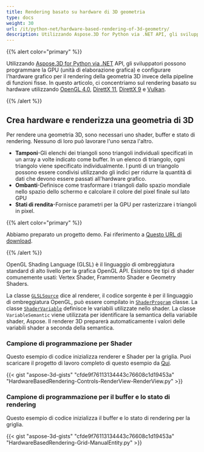 ```yaml
---
title: Rendering basato su hardware di 3D geometria
type: docs
weight: 30
url: /it/python-net/hardware-based-rendering-of-3d-geometry/
description: Utilizzando Aspose.3D for Python via .NET API, gli sviluppatori possono programmare la GPU (unità di elaborazione grafica) e configurare l'hardware grafico per il rendering della geometria 3D invece della pipeline di funzioni fisse.
---
```

{{% alert color="primary" %}}

Utilizzando [Aspose.3D for Python via .NET](https://products.aspose.com/3d/python-net/) API, gli sviluppatori possono programmare la GPU (unità di elaborazione grafica) e configurare l'hardware grafico per il rendering della geometria 3D invece della pipeline di funzioni fisse. In questo articolo, ci concentriamo sul rendering basato su hardware utilizzando [OpenGL 4.0](https://www.opengl.org/sdk/docs/man/html/glEnable.xhtml), [DirettX 11](https://msdn.microsoft.com/en-us/library/windows/desktop/hh404489\(v=vs.85\).aspx), [DirettX 9](https://msdn.microsoft.com/en-us/library/windows/desktop/bb147327\(v=vs.85\).aspx) e [Vulkan](https://www.khronos.org/registry/vulkan/specs/1.0/xhtml/vkspec.html#VkPipelineRasterizationStateCreateInfo).

{{% /alert %}}
##  **Crea hardware e renderizza una geometria di 3D**
Per rendere una geometria 3D, sono necessari uno shader, buffer e stato di rendering. Nessuno di loro può lavorare l'uno senza l'altro.

- **Tamponi**-Gli elenchi dei triangoli sono triangoli individuali specificati in un array a volte indicato come buffer. In un elenco di triangolo, ogni triangolo viene specificato individualmente. I punti di un triangolo possono essere condivisi utilizzando gli indici per ridurre la quantità di dati che devono essere passati all'hardware grafico.
- **Ombanti**-Definisce come trasformare i triangoli dallo spazio mondiale nello spazio dello schermo e calcolare il colore del pixel finale sul lato GPU
- **Stati di rendita**-Fornisce parametri per la GPU per rasterizzare i triangoli in pixel.

{{% alert color="primary" %}}

Abbiamo preparato un progetto demo. Fai riferimento a [Questo URL di download](https://github.com/aspose-3d/Aspose.3D-for-.NET/tree/master/HardwareBasedRendering).

{{% /alert %}}

OpenGL Shading Language (GLSL) è il linguaggio di ombreggiatura standard di alto livello per la grafica OpenGL API. Esistono tre tipi di shader comunemente usati: Vertex Shader, Frammento Shader e Geometry Shaders.

La classe [`GLSLSource`](https://reference.aspose.com/3d/net/aspose.threed.render/glslsource) dice al renderer, il codice sorgente è per il linguaggio di ombreggiatura OpenGL, può essere compilato in [`ShaderProgram`](https://reference.aspose.com/3d/net/aspose.threed.render/shaderprogram) classe. La classe [`ShaderVariable`](https://reference.aspose.com/3d/net/aspose.threed.render/shadervariable) definisce le variabili utilizzate nello shader. La classe `VariableSemantic` viene utilizzata per identificare la semantica della variabile shader, Aspose. Il renderer 3D preparerà automaticamente i valori delle variabili shader a seconda della semantica.
###  **Campione di programmazione per Shader**
Questo esempio di codice inizializza renderer e Shader per la griglia. Puoi scaricare il progetto di lavoro completo di questo esempio da [Qui](https://github.com/aspose-3d/Aspose.3D-for-.NET/tree/master/HardwareBasedRendering).

{{< gist "aspose-3d-gists" "cfde9f76113134443c76608c1d19453a" "HardwareBasedRendering-Controls-RenderView-RenderView.py" >}}
###  **Campione di programmazione per il buffer e lo stato di rendering**
Questo esempio di codice inizializza il buffer e lo stato di rendering per la griglia.

{{< gist "aspose-3d-gists" "cfde9f76113134443c76608c1d19453a" "HardwareBasedRendering-Grid-ManualEntity.py" >}}
